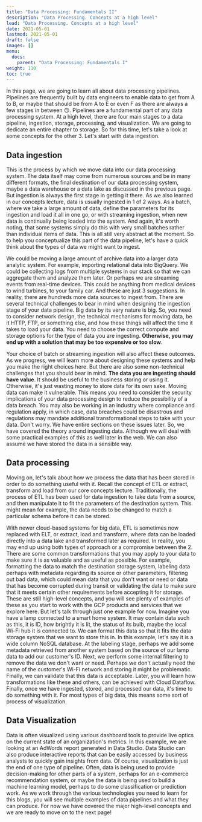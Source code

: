 ```yaml
---
title: "Data Processing: Fundamentals II"
description: "Data Processing. Concepts at a high level"
lead: "Data Processing. Concepts at a high level"
date: 2021-05-01
lastmod: 2021-05-01
draft: false
images: []
menu:
  docs:
    parent: "Data Processing: Fundamentals I"
weight: 110
toc: true
---
```


In this page, we are going to learn all about data processing pipelines. Pipelines are frequently built by data engineers to enable data to get from A to B, or maybe that should be from A to E or even F as there are always a few stages in between 🙃. Pipelines are a fundamental part of any data processing system. At a high level, there are four main stages to a data pipeline, ingestion, storage, processing, and visualization. We are going to dedicate an entire chapter to storage. So for this time, let's take a look at some concepts for the other 3. Let's start with data ingestion. 

## Data ingestion

This is the process by which we move data into our data processing system. The data itself may come from numerous sources and be in many different formats, the final destination of our data processing system, maybe a data warehouse or a data lake as discussed in the previous page. But ingestion is always the first stage in getting it there. As we also learned in our concepts lecture, data is usually ingested in 1 of 2 ways. As a batch, where we take a large amount of data, define the parameters for its ingestion and load it all in one go, or with streaming ingestion, when new data is continually being loaded into the system. And again, it's worth noting, that some systems simply do this with very small batches rather than individual items of data. This is all still very abstract at the moment. So to help you conceptualize this part of the data pipeline, let's have a quick think about the types of data we might want to ingest. 

We could be moving a large amount of archive data into a larger data analytic system. For example, importing relational data into BigQuery. We could be collecting logs from multiple systems in our stack so that we can aggregate them and analyze them later. Or perhaps we are streaming events from real-time devices. This could be anything from medical devices to wind turbines, to your family car. And these are just 3 suggestions. In reality, there are hundreds more data sources to ingest from. There are several technical challenges to bear in mind when designing the ingestion stage of your data pipeline. Big data by its very nature is big. So, you need to consider network design, the technical mechanisms for moving data, be it HTTP, FTP, or something else, and how these things will affect the time it takes to load your data. You need to choose the correct compute and storage options for the type of data you are ingesting. **Otherwise, you may end up with a solution that may be too expensive or too slow**. 

Your choice of batch or streaming ingestion will also affect these outcomes. As we progress, we will learn more about designing these systems and help you make the right choices here. But there are also some non-technical challenges that you should bear in mind. **The data you are ingesting should have value**. It should be useful to the business storing or using it. Otherwise, it's just wasting money to store data for its own sake. Moving data can make it vulnerable. This means you need to consider the security implications of your data processing design to reduce the possibility of a data breach. You may also be working in an industry where compliance and regulation apply, in which case, data breaches could be disastrous and regulations may mandate additional transformational steps to take with your data. Don't worry. We have entire sections on these issues later. So, we have covered the theory around ingesting data. Although we will deal with some practical examples of this as well later in the web. We can also assume we have stored the data in a sensible way.

## Data processing

Moving on, let's talk about how we process the data that has been stored in order to do something useful with it. Recall the concept of ETL or extract, transform and load from our core concepts lecture. Traditionally, the process of ETL has been used for data ingestion to take data from a source, and then manipulate it to fit the parameters of the destination system. This might mean for example, the data needs to be changed to match a particular schema before it can be stored. 

With newer cloud-based systems for big data, ETL is sometimes now replaced with ELT, or extract, load and transform, where data can be loaded directly into a data lake and transformed later as required. In reality, you may end up using both types of approach or a compromise between the 2. There are some common transformations that you may apply to your data to make sure it is as valuable and as useful as possible. For example, formatting the data to match the destination storage system, labeling data perhaps with metadata regarding its source or other parameters, filtering out bad data, which could mean data that you don't want or need or data that has become corrupted during transit or validating the data to make sure that it meets certain other requirements before accepting it for storage. These are still high-level concepts, and you will see plenty of examples of these as you start to work with the GCP products and services that we explore here. But let's talk through just one example for now. Imagine you have a lamp connected to a smart home system. It may contain data such as this, it is ID, how brightly it is lit, the status of its bulb, maybe the local Wi-Fi hub it is connected to. We can format this data so that it fits the data storage system that we want to store this in. In this example, let's say it is a wide column NoSQL database. At the labeling stage, perhaps we add some metadata retrieved from another system based on the source of our lamp data to add our customer's ID. Next, we perform some internal filtering to remove the data we don't want or need. Perhaps we don't actually need the name of the customer's Wi-Fi network and storing it might be problematic. Finally, we can validate that this data is acceptable. Later, you will learn how transformations like these and others, can be achieved with Cloud Dataflow. Finally, once we have ingested, stored, and processed our data, it's time to do something with it. For most types of big data, this means some sort of process of visualization. 

## Data Visualization

Data is often visualized using various dashboard tools to provide live optics on the current state of an organization's metrics. In this example, we are looking at an AdWords report generated in Data Studio. Data Studio can also produce interactive reports that can be easily accessed by business analysts to quickly gain insights from data. Of course, visualization is just the end of one type of pipeline. Often, data is being used to provide decision-making for other parts of a system, perhaps for an e-commerce recommendation system, or maybe the data is being used to build a machine learning model, perhaps to do some classification or prediction work. As we work through the various technologies you need to learn for this blogs, you will see multiple examples of data pipelines and what they can produce. For now we have covered the major high-level concepts and we are ready to move on to the next page!